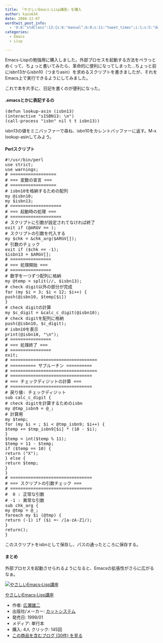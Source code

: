 ```yaml
---
title: 『やさしいEmacs‐Lisp講座』を購入
author: kazu634
date: 2008-12-07
wordtwit_post_info:
  - 'O:8:"stdClass":13:{s:6:"manual";b:0;s:11:"tweet_times";i:1;s:5:"delay";i:0;s:7:"enabled";i:1;s:10:"separation";s:2:"60";s:7:"version";s:3:"3.7";s:14:"tweet_template";b:0;s:6:"status";i:2;s:6:"result";a:0:{}s:13:"tweet_counter";i:2;s:13:"tweet_log_ids";a:1:{i:0;i:4427;}s:9:"hash_tags";a:0:{}s:8:"accounts";a:1:{i:0;s:7:"kazu634";}}'
categories:
  - Emacs
  - Lisp

---
```

<div class="section">
<p>
    Emacs-Lispの勉強用に購入しました。外部プロセスを起動する方法をペラっとめくって、ちょっと書いてみたら、革命的に便利になってしまった…ちょっと前にisbn13からisbn10（つまりasin）を求めるスクリプトを書きましたが、それをEmacs上で実行できるようにしてみました。
</p>
  
<p>
    これで本を片手に、日記を書くのが便利になった。
</p>
  
<h4>
    .emacsとかに表記するの
</h4>
  
<pre class="syntax-highlight">
<span class="synSpecial">(</span><span class="synStatement">defun</span> lookup-asin <span class="synSpecial">(</span>isbn13<span class="synSpecial">)</span>
<span class="synSpecial">(</span>interactive <span class="synConstant">&#34;sISBN13: \n&#34;</span><span class="synSpecial">)</span>
<span class="synSpecial">(</span>call-process <span class="synConstant">&#34;isbn&#34;</span> <span class="synStatement">nil</span> <span class="synStatement">t</span> <span class="synStatement">t</span> isbn13<span class="synSpecial">))</span>
</pre>
  
<p>
    isbn13の値をミニバッファーで尋ね、isbn10をカレントバッファーに返す。M-x lookup-asinしてみよう。
</p>
  
<h4>
    Perlスクリプト
</h4>
  
<pre class="syntax-highlight">
<span class="synPreProc">#!/usr/bin/perl</span>
<span class="synStatement">use strict</span>;
<span class="synStatement">use warnings</span>;
<span class="synComment"># ==================</span>
<span class="synComment"># === 変数の宣言 ===</span>
<span class="synComment"># ==================</span>
<span class="synComment"># isbn10を格納するための配列</span>
<span class="synStatement">my</span> <span class="synIdentifier">@isbn10</span>;
<span class="synStatement">my</span> <span class="synIdentifier">$isbn13</span>;
<span class="synComment"># ====================</span>
<span class="synComment"># === 起動時の処理 ===</span>
<span class="synComment"># ====================</span>
<span class="synComment"># スクリプトに引数が設定されてなければ終了</span>
<span class="synStatement">exit</span> <span class="synStatement">if</span> (<span class="synIdentifier">@ARGV</span> == <span class="synConstant"></span>);
<span class="synComment"># スクリプトの引数を代入する</span>
<span class="synStatement">my</span> <span class="synIdentifier">$chk</span> = <span class="synIdentifier">&#38;chk_arg</span>(<span class="synIdentifier">$ARGV</span>[<span class="synConstant"></span>]);
<span class="synComment"># 引数のチェック</span>
<span class="synStatement">exit</span> <span class="synStatement">if</span> (<span class="synIdentifier">$chk</span> == <span class="synConstant">-1</span>);
<span class="synIdentifier">$isbn13</span> = <span class="synIdentifier">$ARGV</span>[<span class="synConstant"></span>];
<span class="synComment"># ================</span>
<span class="synComment"># === 処理開始 ===</span>
<span class="synComment"># ================</span>
<span class="synComment"># 数字を一つずつ配列に格納</span>
<span class="synStatement">my</span> <span class="synIdentifier">@temp</span> = <span class="synStatement">split</span>(<span class="synStatement">//</span>, <span class="synIdentifier">$isbn13</span>);
<span class="synComment"># check digit以外の部分が完成</span>
<span class="synStatement">for</span> (<span class="synStatement">my</span> <span class="synIdentifier">$i</span> = <span class="synConstant">3</span>; <span class="synIdentifier">$i</span> &#60; <span class="synConstant">12</span>; <span class="synIdentifier">$i</span>++) {
<span class="synStatement">push</span>(<span class="synIdentifier">@isbn10</span>, <span class="synIdentifier">$temp</span>[<span class="synIdentifier">$i</span>])
}
<span class="synComment"># check digitの計算</span>
<span class="synStatement">my</span> <span class="synIdentifier">$c_digit</span> = <span class="synIdentifier">&#38;calc_c_digit</span>(<span class="synIdentifier">@isbn10</span>);
<span class="synComment"># check digitを配列に格納</span>
<span class="synStatement">push</span>(<span class="synIdentifier">@isbn10</span>, <span class="synIdentifier">$c_digit</span>);
<span class="synComment"># isbn10を表示</span>
<span class="synStatement">print</span>(<span class="synIdentifier">@isbn10</span>, <span class="synConstant">&#34;</span><span class="synSpecial">\n</span><span class="synConstant">&#34;</span>);
<span class="synComment"># ================</span>
<span class="synComment"># === 処理終了 ===</span>
<span class="synComment"># ================</span>
<span class="synStatement">exit</span>;
<span class="synComment"># ==================================</span>
<span class="synComment"># ========== サブルーチン ==========</span>
<span class="synComment"># ==================================</span>
<span class="synComment"># ================================</span>
<span class="synComment"># === チェックディジットの計算 ===</span>
<span class="synComment"># ================================</span>
<span class="synComment"># 戻り値: チェックディジット</span>
<span class="synStatement">sub</span><span class="synIdentifier"> calc_c_digit </span>{
<span class="synComment"># check digitを計算するためのisbn</span>
<span class="synStatement">my</span> <span class="synIdentifier">@tmp_isbn9</span> = <span class="synIdentifier">@_</span>;
<span class="synComment"># 計算用</span>
<span class="synStatement">my</span> <span class="synIdentifier">$temp</span>;
<span class="synStatement">for</span> (<span class="synStatement">my</span> <span class="synIdentifier">$i</span> = <span class="synConstant"></span>; <span class="synIdentifier">$i</span> &#60; <span class="synIdentifier">@tmp_isbn9</span>; <span class="synIdentifier">$i</span>++) {
<span class="synIdentifier">$temp</span> += <span class="synIdentifier">$tmp_isbn9</span>[<span class="synIdentifier">$i</span>] * (<span class="synConstant">10</span> - <span class="synIdentifier">$i</span>);
}
<span class="synIdentifier">$temp</span> = <span class="synStatement">int</span>(<span class="synIdentifier">$temp</span> % <span class="synConstant">11</span>);
<span class="synIdentifier">$temp</span> = <span class="synConstant">11</span> - <span class="synIdentifier">$temp</span>;
<span class="synStatement">if</span> (<span class="synIdentifier">$temp</span> == <span class="synConstant">10</span>) {
<span class="synStatement">return</span> (<span class="synConstant">&#34;X&#34;</span>);
} <span class="synStatement">else</span> {
<span class="synStatement">return</span> <span class="synIdentifier">$temp</span>;
}
}
<span class="synComment"># ================================</span>
<span class="synComment"># === スクリプトの引数チェック ===</span>
<span class="synComment"># ================================</span>
<span class="synComment">#  0 : 正常な引数</span>
<span class="synComment"># -1 : 異常な引数</span>
<span class="synStatement">sub</span><span class="synIdentifier"> chk_arg </span>{
<span class="synStatement">my</span> <span class="synIdentifier">@tmp</span> = <span class="synIdentifier">@_</span>;
<span class="synStatement">foreach</span> <span class="synStatement">my</span> <span class="synIdentifier">$i</span> (<span class="synIdentifier">@tmp</span>) {
<span class="synStatement">return</span> (<span class="synConstant">-1</span>) <span class="synStatement">if</span> (<span class="synIdentifier">$i</span> =~<span class="synStatement"> /</span><span class="synSpecial">[a-zA-Z]</span><span class="synStatement">/</span>);
}
<span class="synStatement">return</span>(<span class="synConstant"></span>);
}
</pre>
  
<p>
    このスクリプトをisbnとして保存し、パスの通ったところに保存する。
</p>
  
<h4>
    まとめ
</h4>
  
<p>
    外部プロセスを起動させられるようになると、Emacsの拡張性がさらに広がるなぁ。
</p>
  
<div class="hatena-asin-detail">
<a href="http://www.amazon.co.jp/dp/4906391702/?tag=hatena_st1-22&ascsubtag=d-7ibv" onclick="__gaTracker('send', 'event', 'outbound-article', 'http://www.amazon.co.jp/dp/4906391702/?tag=hatena_st1-22&ascsubtag=d-7ibv', '');"><img src="https://images-na.ssl-images-amazon.com/images/I/51C4N4SHT7L._SL160_.jpg" class="hatena-asin-detail-image" alt="やさしいEmacs‐Lisp講座" title="やさしいEmacs‐Lisp講座" /></a></p> 
    
<div class="hatena-asin-detail-info">
<p class="hatena-asin-detail-title">
<a href="http://www.amazon.co.jp/dp/4906391702/?tag=hatena_st1-22&ascsubtag=d-7ibv" onclick="__gaTracker('send', 'event', 'outbound-article', 'http://www.amazon.co.jp/dp/4906391702/?tag=hatena_st1-22&ascsubtag=d-7ibv', 'やさしいEmacs‐Lisp講座');">やさしいEmacs‐Lisp講座</a>
</p>
      
<ul>
<li>
<span class="hatena-asin-detail-label">作者:</span> <a href="http://d.hatena.ne.jp/keyword/%B9%AD%C0%A5%CD%BA%C6%F3" onclick="__gaTracker('send', 'event', 'outbound-article', 'http://d.hatena.ne.jp/keyword/%B9%AD%C0%A5%CD%BA%C6%F3', '広瀬雄二');" class="keyword">広瀬雄二</a>
</li>
<li>
<span class="hatena-asin-detail-label">出版社/メーカー:</span> <a href="http://d.hatena.ne.jp/keyword/%A5%AB%A5%C3%A5%C8%A5%B7%A5%B9%A5%C6%A5%E0" onclick="__gaTracker('send', 'event', 'outbound-article', 'http://d.hatena.ne.jp/keyword/%A5%AB%A5%C3%A5%C8%A5%B7%A5%B9%A5%C6%A5%E0', 'カットシステム');" class="keyword">カットシステム</a>
</li>
<li>
<span class="hatena-asin-detail-label">発売日:</span> 1999/01
</li>
<li>
<span class="hatena-asin-detail-label">メディア:</span> 単行本
</li>
<li>
<span class="hatena-asin-detail-label">購入</span>: 4人 <span class="hatena-asin-detail-label">クリック</span>: 145回
</li>
<li>
<a href="http://d.hatena.ne.jp/asin/4906391702" onclick="__gaTracker('send', 'event', 'outbound-article', 'http://d.hatena.ne.jp/asin/4906391702', 'この商品を含むブログ (30件) を見る');" target="_blank">この商品を含むブログ (30件) を見る</a>
</li>
</ul>
</div>
    
<div class="hatena-asin-detail-foot">
</div>
</div>
</div>
